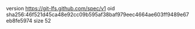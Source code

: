 version https://git-lfs.github.com/spec/v1
oid sha256:46f521d45ca48e92cc09b595af38baf979eec4664ae603ff9489e67eb8fe5974
size 52
